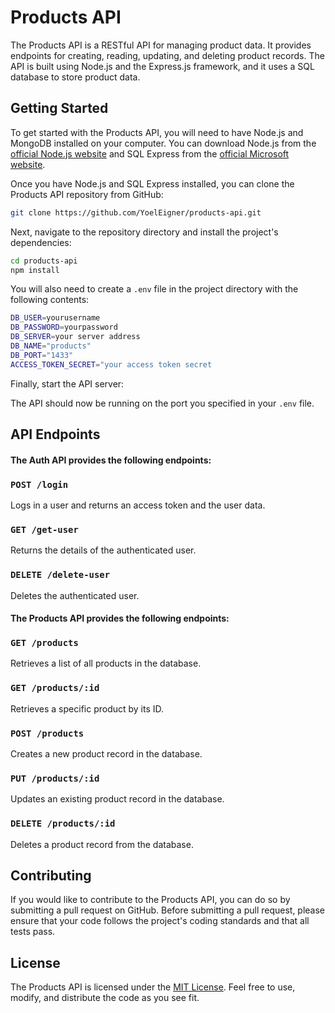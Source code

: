 # Products API

The Products API is a RESTful API for managing product data. It provides endpoints for creating, reading, updating, and deleting product records. The API is built using Node.js and the Express.js framework, and it uses a SQL database to store product data.

## Getting Started

To get started with the Products API, you will need to have Node.js and MongoDB installed on your computer. You can download Node.js from the [official Node.js website](https://nodejs.org/en/download/) and SQL Express from the [official Microsoft website](https://www.microsoft.com/en-us/Download/details.aspx?id=101064).

Once you have Node.js and SQL Express installed, you can clone the Products API repository from GitHub:

```bash
git clone https://github.com/YoelEigner/products-api.git
```


Next, navigate to the repository directory and install the project's dependencies:


```bash
cd products-api
npm install
```


You will also need to create a `.env` file in the project directory with the following contents:

```bash
DB_USER=yourusername
DB_PASSWORD=yourpassword
DB_SERVER=your server address
DB_NAME="products"
DB_PORT="1433"
ACCESS_TOKEN_SECRET="your access token secret
```
Finally, start the API server:


The API should now be running on the port you specified in your `.env` file.

## API Endpoints

#### The Auth API provides the following endpoints:
### `POST /login`
Logs in a user and returns an access token and the user data.

### `GET /get-user`
Returns the details of the authenticated user.

### `DELETE /delete-user`
Deletes the authenticated user.

#### The Products API provides the following endpoints:
### `GET /products`

Retrieves a list of all products in the database.

### `GET /products/:id`

Retrieves a specific product by its ID.

### `POST /products`

Creates a new product record in the database.

### `PUT /products/:id`

Updates an existing product record in the database.

### `DELETE /products/:id`

Deletes a product record from the database.

## Contributing

If you would like to contribute to the Products API, you can do so by submitting a pull request on GitHub. Before submitting a pull request, please ensure that your code follows the project's coding standards and that all tests pass.

## License

The Products API is licensed under the [MIT License](https://opensource.org/licenses/MIT). Feel free to use, modify, and distribute the code as you see fit.

